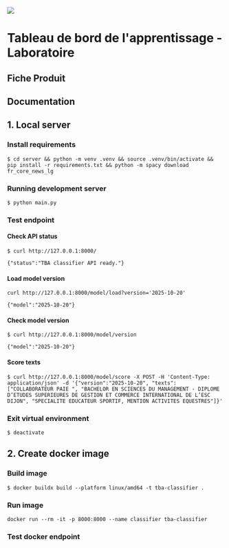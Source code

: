 ![](https://avatars1.githubusercontent.com/u/63645182?s=200&v=4)

# Tableau de bord de l'apprentissage - Laboratoire

## Fiche Produit

## Documentation

## 1. Local server
### Install requirements
```shell
$ cd server && python -m venv .venv && source .venv/bin/activate && pip install -r requirements.txt && python -m spacy download fr_core_news_lg
```

### Running development server
```shell
$ python main.py
```

### Test endpoint
#### Check API status
```shell
$ curl http://127.0.0.1:8000/

{"status":"TBA classifier API ready."}
```
#### Load model version
```shell
curl http://127.0.0.1:8000/model/load?version='2025-10-20'

{"model":"2025-10-20"}
```

#### Check model version
```shell
$ curl http://127.0.0.1:8000/model/version

{"model":"2025-10-20"}
```

#### Score texts
```shell
$ curl http://127.0.0.1:8000/model/score -X POST -H 'Content-Type: application/json' -d '{"version":"2025-10-20", "texts": ["COLLABORATEUR PAIE ", "BACHELOR EN SCIENCES DU MANAGEMENT - DIPLOME D’ETUDES SUPERIEURES DE GESTION ET COMMERCE INTERNATIONAL DE L’ESC DIJON", "SPECIALITE EDUCATEUR SPORTIF, MENTION ACTIVITES EQUESTRES"]}'
```

### Exit virtual environment
```shell
$ deactivate
```

## 2. Create docker image
### Build image
```shell
$ docker buildx build --platform linux/amd64 -t tba-classifier .
```

### Run image
```shell
docker run --rm -it -p 8000:8000 --name classifier tba-classifier
```

### Test docker endpoint


